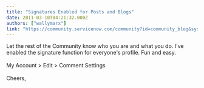 ```yaml
---
title: "Signatures Enabled for Posts and Blogs"
date: 2011-03-10T04:21:32.000Z
authors: ["wallymarx"]
link: "https://community.servicenow.com/community?id=community_blog&sys_id=e3ed222ddbd0dbc01dcaf3231f9619fc"
---
```

<p>Let the rest of the Community know who you are and what you do. I've enabled the signature function for everyone's profile. Fun and easy.<br /><br />My Account &gt; Edit &gt; Comment Settings<br /><br />Cheers,</p>